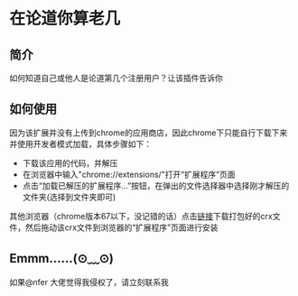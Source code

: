 # 在论道你算老几

## 简介
如何知道自己或他人是论道第几个注册用户？让该插件告诉你

## 如何使用
因为该扩展并没有上传到chrome的应用商店，因此chrome下只能自行下载下来并使用开发者模式加载，具体步骤如下：

 - 下载该应用的代码，并解压
 - 在浏览器中输入"chrome://extensions/"打开“扩展程序”页面
 - 点击“加载已解压的扩展程序...”按钮，在弹出的文件选择器中选择刚才解压的文件夹(选择到文件夹即可)

其他浏览器（chrome版本67以下，没记错的话）点击[链接](https://github.com/csfwff/lundao-rank/raw/master/release/lundao_laoji_4.0.crx)下载打包好的crx文件，然后拖动该crx文件到浏览器的“扩展程序”页面进行安装

## Emmm……(⊙﹏⊙)
如果@nfer 大佬觉得我侵权了，请立刻联系我
